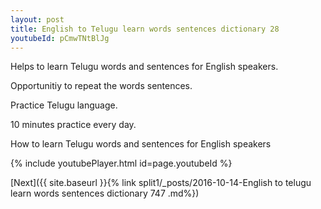 ```yaml
---
layout: post
title: English to Telugu learn words sentences dictionary 28 
youtubeId: pCmwTNtBlJg
---
```

 
 
Helps to learn Telugu words and sentences for English speakers.

Opportunitiy to repeat the words sentences. 

Practice Telugu language. 
 
10 minutes practice every day. 
 
How to learn Telugu words and sentences for English speakers 
 
{% include youtubePlayer.html id=page.youtubeId %}
 
 
[Next]({{ site.baseurl }}{% link  split1/_posts/2016-10-14-English to telugu learn words sentences dictionary 747 .md%})
 
